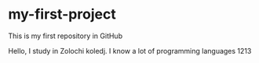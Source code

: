 # my-first-project
This is my first repository in GitHub

Hello, I study in Zolochi koledj. I know a lot of programming languages
1213
